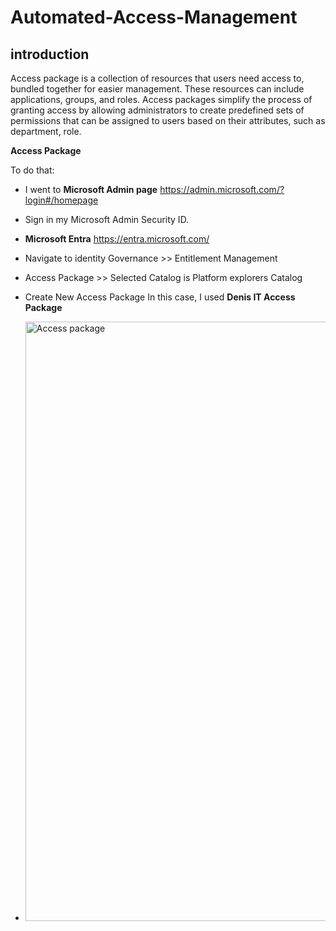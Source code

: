 # Automated-Access-Management

## introduction

Access package is a collection of resources that users need access to, bundled together for easier management. These resources can include applications, groups, and roles. Access packages simplify the process of granting access by allowing administrators to create predefined sets of permissions that can be assigned to users based on their attributes, such as department, role.

**Access Package**

To do that:

- I went to **Microsoft Admin page** https://admin.microsoft.com/?login#/homepage

- Sign in my Microsoft Admin Security ID.

- **Microsoft Entra** https://entra.microsoft.com/

- Navigate to identity Governance >> Entitlement Management

- Access Package >> Selected Catalog is Platform explorers Catalog 

- Create New Access Package In this case, I used **Denis IT Access Package**

- <img width="959" alt="Access package" src="https://github.com/user-attachments/assets/4f845555-f924-498c-a543-be6ceeab8d3a" />

